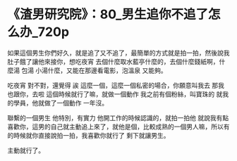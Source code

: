 # 《渣男研究院》：80_男生追你不追了怎么办_720p

如果這個男生你們好久，就是追了又不追了，最簡單的方式就是拍一拍，然後說我肚子餓了讓他來接你，想吃夜宵 去個什麼取水藍亭什麼的，去個什麼錢紙啊，什麼湯 包湯 小湯什麼，又能在那邊看電影，泡溫泉 又能夠。

吃夜宵 對不對，還覺得 誒 這麼一個，這麼一個私密的場合，你願意叫我去 那我也跟你，去啦 這個時候就行了嘛，就做一個動作 我之前有個粉絲，叫寶珠的 就我的學員，他就做了一個動作 一年沒。

聯繫的一個男生 他特別，有實力 他開工作的時候認識的，就拍一拍他 就說我有點喜歡你，這男的自己就主動追上來了，就他是個，比較成熟的一個男人嘛，所以有的時候就你直接說拍一拍，我喜歡你就行了 剩下就讓男生。

主動就行了。
